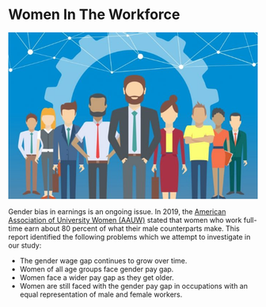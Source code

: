 # Women In The Workforce

![Workforce](/images/workforce.jpg)

Gender bias in earnings is an ongoing issue. In 2019, the [American Association of University Women (AAUW)](https://www.aauw.org/research/the-simple-truth-about-the-gender-pay-gap/) stated that women who work full-time earn about 80 percent of what their male counterparts make. This report identified the following problems which we attempt to investigate in our study:

* The gender wage gap continues to grow over time.
* Women of all age groups face gender pay gap.
* Women face a wider pay gap as they get older.
* Women are still faced with the gender pay gap in occupations with an equal representation of male and female workers.
